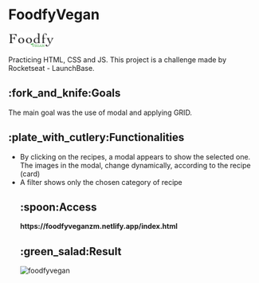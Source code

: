 <h1>FoodfyVegan</h1> <img src="https://github.com/zmmarina/FoodfyVegan/blob/master/public/assets/logovegan4.png">
<p>Practicing HTML, CSS and JS. This project is a challenge made by Rocketseat - LaunchBase. </p>

<h2>:fork_and_knife:Goals</h2>
<p>The main goal was the use of modal and applying GRID.</p>

<h2>:plate_with_cutlery:Functionalities</h2>
<ul>
  <li> By clicking on the recipes, a modal appears to show the selected one. The images in the modal, change dynamically, according to the recipe (card)</li>
  <li> A  filter shows only the chosen category of recipe </li>


<h2>:spoon:Access</h2>
<p><strong>https://foodfyveganzm.netlify.app/index.html</strong></p>


<h2>:green_salad:Result</h2>

![foodfyvegan](https://github.com/zmmarina/FoodfyVegan/blob/master/public/assets/Foodfy-Vegan-Google-Chrome-2020-06-25-17-28-50.gif)

